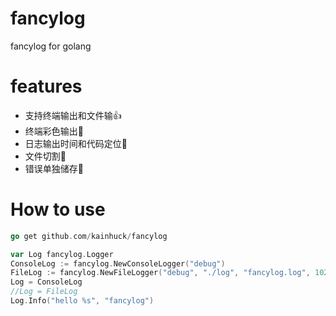 # fancylog
fancylog for golang

# features
- 支持终端输出和文件输👍
- 终端彩色输出🎽
- 日志输出时间和代码定位🚙
- 文件切割📜
- 错误单独储存🚀

# How to use
```go
go get github.com/kainhuck/fancylog
```

```go
var Log fancylog.Logger
ConsoleLog := fancylog.NewConsoleLogger("debug")
FileLog := fancylog.NewFileLogger("debug", "./log", "fancylog.log", 1024*8)
Log = ConsoleLog
//Log = FileLog
Log.Info("hello %s", "fancylog")
```